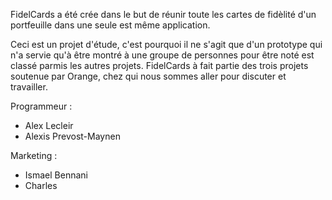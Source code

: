FidelCards a été crée dans le but de réunir toute les cartes de fidèlité d'un portfeuille dans une seule est même application. 

Ceci est un projet d'étude, c'est pourquoi il ne s'agit que d'un prototype qui n'a servie qu'à être montré à une groupe de personnes pour être noté est classé parmis les autres projets. FidelCards à fait partie des trois projets soutenue par Orange, chez qui nous sommes aller pour discuter et travailler.

Programmeur :
- Alex Lecleir
- Alexis Prevost-Maynen

Marketing : 
- Ismael Bennani
- Charles

